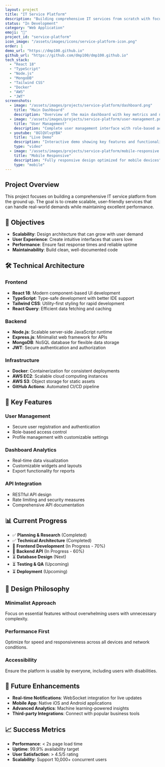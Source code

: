 ```yaml
---
layout: project
title: "IT Service Platform"
description: "Building comprehensive IT services from scratch with focus on user experience, scalable architecture, and growth strategy."
status: "In Development"
category: "Web Application"
emoji: "🚀"
project_id: "service-platform"
icon_image: "/assets/images/icons/service-platform-icon.png"
order: 1
demo_url: "https://dmp100.github.io"
github_url: "https://github.com/dmp100/dmp100.github.io"
tech_stack:
  - "React 18"
  - "TypeScript"
  - "Node.js"
  - "MongoDB"
  - "Tailwind CSS"
  - "Docker"
  - "AWS"
  - "JWT"
screenshots:
  - image: "/assets/images/projects/service-platform/dashboard.png"
    title: "Main Dashboard"
    description: "Overview of the main dashboard with key metrics and navigation"
  - image: "/assets/images/projects/service-platform/user-management.png"
    title: "User Management"
    description: "Complete user management interface with role-based access"
  - youtube: "8GlQVlvgYBA"
    title: "Live Demo"
    description: "Interactive demo showing key features and functionality"
    type: "video"
  - image: "/assets/images/projects/service-platform/mobile-responsive.png"
    title: "Mobile Responsive"
    description: "Fully responsive design optimized for mobile devices"
    type: "mobile"
---
```


## Project Overview

This project focuses on building a comprehensive IT service platform from the ground up. The goal is to create scalable, user-friendly services that can handle real-world demands while maintaining excellent performance.

## 🎯 Objectives

- **Scalability**: Design architecture that can grow with user demand
- **User Experience**: Create intuitive interfaces that users love
- **Performance**: Ensure fast response times and reliable uptime
- **Maintainability**: Build clean, well-documented code

## 🛠️ Technical Architecture

### Frontend
- **React 18**: Modern component-based UI development
- **TypeScript**: Type-safe development with better IDE support
- **Tailwind CSS**: Utility-first styling for rapid development
- **React Query**: Efficient data fetching and caching

### Backend
- **Node.js**: Scalable server-side JavaScript runtime
- **Express.js**: Minimalist web framework for APIs
- **MongoDB**: NoSQL database for flexible data storage
- **JWT**: Secure authentication and authorization

### Infrastructure
- **Docker**: Containerization for consistent deployments
- **AWS EC2**: Scalable cloud computing instances
- **AWS S3**: Object storage for static assets
- **GitHub Actions**: Automated CI/CD pipeline

## 🚀 Key Features

### User Management
- Secure user registration and authentication
- Role-based access control
- Profile management with customizable settings

### Dashboard Analytics
- Real-time data visualization
- Customizable widgets and layouts
- Export functionality for reports

### API Integration
- RESTful API design
- Rate limiting and security measures
- Comprehensive API documentation

## 📊 Current Progress

- ✅ **Planning & Research** (Completed)
- ✅ **Technical Architecture** (Completed) 
- 🔄 **Frontend Development** (In Progress - 70%)
- 🔄 **Backend API** (In Progress - 60%)
- ⏳ **Database Design** (Next)
- ⏳ **Testing & QA** (Upcoming)
- ⏳ **Deployment** (Upcoming)

## 🎨 Design Philosophy

### Minimalist Approach
Focus on essential features without overwhelming users with unnecessary complexity.

### Performance First
Optimize for speed and responsiveness across all devices and network conditions.

### Accessibility
Ensure the platform is usable by everyone, including users with disabilities.

## 🔮 Future Enhancements

- **Real-time Notifications**: WebSocket integration for live updates
- **Mobile App**: Native iOS and Android applications
- **Advanced Analytics**: Machine learning-powered insights
- **Third-party Integrations**: Connect with popular business tools

## 📈 Success Metrics

- **Performance**: < 2s page load time
- **Uptime**: 99.9% availability target
- **User Satisfaction**: > 4.5/5 rating
- **Scalability**: Support 10,000+ concurrent users
